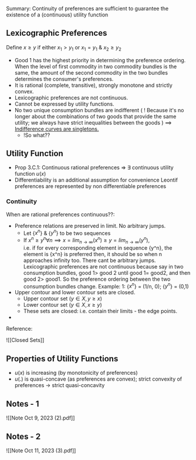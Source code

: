 Summary:  Continuity of preferences are sufficient to guarantee the existence of a (continuous) utility function  

## <span class="teal-text"> Lexicographic Preferences  </span> 

Define $x \ge y$ if either $x_{1} > y_{1}$ or $x_{1} = y_{1}$ &  $x_{2} \ge y_{2}$  
* Good 1 has the highest priority in determining the preference ordering. When the level of first commodity in two commodity bundles is the same, the amount of the second commodity in the two bundles determines the consumer's preferences. 
* It is rational (complete, transitive), strongly monotone and strictly convex. 
* Lexicographic preferences are not continuous. 
* Cannot be expressed by utility functions. 
* No two unique consumption bundles are indifferent (<span class="orange-text"> ! Because it's no longer about the combinations of two goods that provide the same utility; we always have strict inequalities between the goods </span>)  $\implies$ <u>Indifference curves are singletons. </u>
	* <span class="red-text">!So what?? </span>


## <span class = "teal-text">Utility Function</span>
* Prop 3.C.1: Continuous rational preferences => $\exists$ continuous utility function $u(x)$
* Differentiability is an additional assumption for convenience 
Leontif preferences are represented by non differentiable preferences 
### <span class = "teal-text">Continuity</span> 
When are rational preferences continuous??: 
* Preference relations are preserved in limit. No arbitrary jumps. 
	* Let {$x^{n}$} & {$y^{n}$} to be two sequences
	* If $x^{n} \geq y^{n}  \forall n \implies x= lim_{n\to\infty}(x^{n}) \geq y = lim_{n\to\infty}(y^{n})$,  
		i.e. if for every corresponding element in sequence {y^n}, the element is {x^n} is preferred then, it should be so when n approaches infinity too. 
		There cant be arbitrary jumps. 
		Lexicographic preferences are not continuous because say in two consumption bundles, good 1> good 2 until good 1= good2, and then  good 2> good1. So the preference ordering between the two consumption bundles change.
		Example: 1: {$x^{n}$} = (1/n, 0); {$y^{n}$} = (0,1) 
* Upper contour and lower contour sets are closed.  
	* Upper contour set ($y \in X, y \geq x$)
	* Lower contour set ($y \in X, x  \geq y$)
	* These sets are closed: i.e. contain their limits - the edge points. 
* 

Reference: 

![[Closed Sets]]



## <span class = "teal-text">Properties of Utility Functions </span>

* $u(x)$ is increasing (by monotonicity of preferences)
* $u(.)$ is quasi-concave (as preferences are convex); strict convexity of preferences -> strict quasi-concavity 











## Notes - 1 
![[Note Oct 9, 2023 (2).pdf]]




## Notes - 2 

![[Note Oct 11, 2023 (3).pdf]]